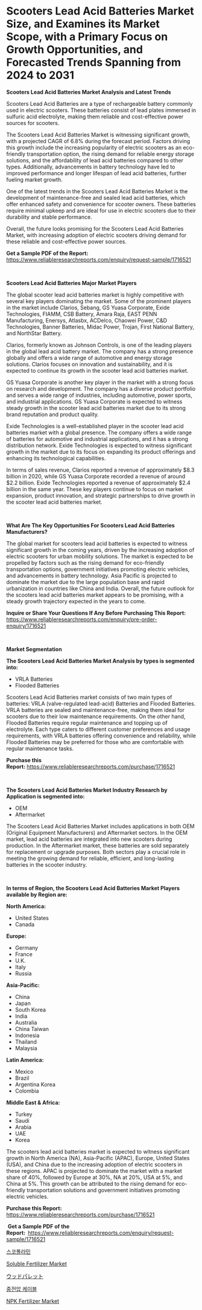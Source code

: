 <p><h1>Scooters Lead Acid Batteries Market Size, and Examines its Market Scope, with a Primary Focus on Growth Opportunities, and Forecasted Trends Spanning from 2024 to 2031</h1></p><p><strong>Scooters Lead Acid Batteries Market Analysis and Latest Trends</strong></p>
<p><p>Scooters Lead Acid Batteries are a type of rechargeable battery commonly used in electric scooters. These batteries consist of lead plates immersed in sulfuric acid electrolyte, making them reliable and cost-effective power sources for scooters.</p><p>The Scooters Lead Acid Batteries Market is witnessing significant growth, with a projected CAGR of 6.8% during the forecast period. Factors driving this growth include the increasing popularity of electric scooters as an eco-friendly transportation option, the rising demand for reliable energy storage solutions, and the affordability of lead acid batteries compared to other types. Additionally, advancements in battery technology have led to improved performance and longer lifespan of lead acid batteries, further fueling market growth.</p><p>One of the latest trends in the Scooters Lead Acid Batteries Market is the development of maintenance-free and sealed lead acid batteries, which offer enhanced safety and convenience for scooter owners. These batteries require minimal upkeep and are ideal for use in electric scooters due to their durability and stable performance.</p><p>Overall, the future looks promising for the Scooters Lead Acid Batteries Market, with increasing adoption of electric scooters driving demand for these reliable and cost-effective power sources.</p></p>
<p><strong>Get a Sample PDF of the Report:&nbsp;</strong> <a href="https://www.reliableresearchreports.com/enquiry/request-sample/1716521">https://www.reliableresearchreports.com/enquiry/request-sample/1716521</a></p>
<p>&nbsp;</p>
<p><strong>Scooters Lead Acid Batteries Major Market Players</strong></p>
<p><p>The global scooter lead acid batteries market is highly competitive with several key players dominating the market. Some of the prominent players in the market include Clarios, Sebang, GS Yuasa Corporate, Exide Technologies, FIAMM, CSB Battery, Amara Raja, EAST PENN Manufacturing, Enersys, Atlasbx, ACDelco, Chaowei Power, C&D Technologies, Banner Batteries, Midac Power, Trojan, First National Battery, and NorthStar Battery.</p><p>Clarios, formerly known as Johnson Controls, is one of the leading players in the global lead acid battery market. The company has a strong presence globally and offers a wide range of automotive and energy storage solutions. Clarios focuses on innovation and sustainability, and it is expected to continue its growth in the scooter lead acid batteries market.</p><p>GS Yuasa Corporate is another key player in the market with a strong focus on research and development. The company has a diverse product portfolio and serves a wide range of industries, including automotive, power sports, and industrial applications. GS Yuasa Corporate is expected to witness steady growth in the scooter lead acid batteries market due to its strong brand reputation and product quality.</p><p>Exide Technologies is a well-established player in the scooter lead acid batteries market with a global presence. The company offers a wide range of batteries for automotive and industrial applications, and it has a strong distribution network. Exide Technologies is expected to witness significant growth in the market due to its focus on expanding its product offerings and enhancing its technological capabilities.</p><p>In terms of sales revenue, Clarios reported a revenue of approximately $8.3 billion in 2020, while GS Yuasa Corporate recorded a revenue of around $2.2 billion. Exide Technologies reported a revenue of approximately $2.4 billion in the same year. These key players continue to focus on market expansion, product innovation, and strategic partnerships to drive growth in the scooter lead acid batteries market.</p></p>
<p>&nbsp;</p>
<p><strong>What Are The Key Opportunities For Scooters Lead Acid Batteries Manufacturers?</strong></p>
<p><p>The global market for scooters lead acid batteries is expected to witness significant growth in the coming years, driven by the increasing adoption of electric scooters for urban mobility solutions. The market is expected to be propelled by factors such as the rising demand for eco-friendly transportation options, government initiatives promoting electric vehicles, and advancements in battery technology. Asia Pacific is projected to dominate the market due to the large population base and rapid urbanization in countries like China and India. Overall, the future outlook for the scooters lead acid batteries market appears to be promising, with a steady growth trajectory expected in the years to come.</p></p>
<p><strong>Inquire or Share Your Questions If Any Before Purchasing This Report:</strong> <a href="https://www.reliableresearchreports.com/enquiry/pre-order-enquiry/1716521">https://www.reliableresearchreports.com/enquiry/pre-order-enquiry/1716521</a></p>
<p>&nbsp;</p>
<p><strong>Market Segmentation</strong></p>
<p><strong>The Scooters Lead Acid Batteries Market Analysis by types is segmented into:</strong></p>
<p><ul><li>VRLA Batteries</li><li>Flooded Batteries</li></ul></p>
<p><p>Scooters Lead Acid Batteries market consists of two main types of batteries: VRLA (valve-regulated lead-acid) Batteries and Flooded Batteries. VRLA batteries are sealed and maintenance-free, making them ideal for scooters due to their low maintenance requirements. On the other hand, Flooded Batteries require regular maintenance and topping up of electrolyte. Each type caters to different customer preferences and usage requirements, with VRLA batteries offering convenience and reliability, while Flooded Batteries may be preferred for those who are comfortable with regular maintenance tasks.</p></p>
<p><strong>Purchase this Report:&nbsp;</strong><a href="https://www.reliableresearchreports.com/purchase/1716521">https://www.reliableresearchreports.com/purchase/1716521</a></p>
<p>&nbsp;</p>
<p><strong>The Scooters Lead Acid Batteries Market Industry Research by Application is segmented into:</strong></p>
<p><ul><li>OEM</li><li>Aftermarket</li></ul></p>
<p><p>The Scooters Lead Acid Batteries Market includes applications in both OEM (Original Equipment Manufacturers) and Aftermarket sectors. In the OEM market, lead acid batteries are integrated into new scooters during production. In the Aftermarket market, these batteries are sold separately for replacement or upgrade purposes. Both sectors play a crucial role in meeting the growing demand for reliable, efficient, and long-lasting batteries in the scooter industry.</p></p>
<p>&nbsp;</p>
<p><strong>In terms of Region, the Scooters Lead Acid Batteries Market Players available by Region are:</strong></p>
<p>
    <p> <strong> North America: </strong>
        <ul>
            <li>United States</li>
            <li>Canada</li>
        </ul>
        </p> 
    <p> <strong> Europe: </strong>
        <ul>
            <li>Germany</li>
            <li>France</li>
            <li>U.K.</li>
            <li>Italy</li>
            <li>Russia</li>
        </ul>
        </p> 
    <p> <strong> Asia-Pacific: </strong>
        <ul>
            <li>China</li>
            <li>Japan</li>
            <li>South Korea</li>
            <li>India</li>
            <li>Australia</li>
            <li>China Taiwan</li>
            <li>Indonesia</li>
            <li>Thailand</li>
            <li>Malaysia</li>
        </ul>
        </p> 
    <p> <strong> Latin America: </strong>
        <ul>
            <li>Mexico</li>
            <li>Brazil</li>
            <li>Argentina Korea</li>
            <li>Colombia</li>
        </ul>
        </p> 
    <p> <strong> Middle East & Africa: </strong>
        <ul>
            <li>Turkey</li>
            <li>Saudi</li>
            <li>Arabia</li>
            <li>UAE</li>
            <li>Korea</li>
        </ul>
    </p>
    </p>
<p><p>The scooters lead acid batteries market is expected to witness significant growth in North America (NA), Asia-Pacific (APAC), Europe, United States (USA), and China due to the increasing adoption of electric scooters in these regions. APAC is projected to dominate the market with a market share of 40%, followed by Europe at 30%, NA at 20%, USA at 5%, and China at 5%. This growth can be attributed to the rising demand for eco-friendly transportation solutions and government initiatives promoting electric vehicles.</p></p>
<p><strong>Purchase this Report: </strong><a href="https://www.reliableresearchreports.com/purchase/1716521">https://www.reliableresearchreports.com/purchase/1716521</a></p>
<p>&nbsp;<strong>Get a Sample PDF of the Report:&nbsp;&nbsp;</strong><a href="https://www.reliableresearchreports.com/enquiry/request-sample/1716521">https://www.reliableresearchreports.com/enquiry/request-sample/1716521</a></p>
<p><strong></strong></p>
<p><p><a href="https://medium.com/@nedkammnacaw/%EC%8A%A4%EC%BD%94%ED%8F%B4%EB%9D%BC%EB%AF%BC-%EC%8B%9C%EC%9E%A5-%ED%86%B5%EC%B0%B0-%EC%8B%9C%EC%9E%A5-%EB%8F%99%ED%96%A5-%EC%84%B1%EC%9E%A5-2024%EB%85%84%EB%B6%80%ED%84%B0-2031%EB%85%84%EA%B9%8C%EC%A7%80-%EC%98%88%EC%B8%A1%EB%90%9C-%EA%B2%83-238694ea606e">스코폴라민</a></p><p><a href="https://view.publitas.com/reportprime-1/soluble-fertilizer-market-insights-market-players-and-forecast-till-2031/">Soluble Fertilizer Market</a></p><p><a href="https://medium.com/@aliciahaley1989/%E6%9C%A8%E8%A3%BD%E3%83%91%E3%83%AC%E3%83%83%E3%83%88%E3%81%AE%E5%B8%82%E5%A0%B4%E8%A6%8F%E6%A8%A1%E3%81%AF-%E3%82%B0%E3%83%AD%E3%83%BC%E3%83%90%E3%83%AB%E7%94%A3%E6%A5%AD%E3%81%AB%E3%81%8A%E3%81%91%E3%82%8B%E6%9C%80%E8%89%AF%E3%81%AE%E3%83%9E%E3%83%BC%E3%82%B1%E3%83%86%E3%82%A3%E3%83%B3%E3%82%B0%E3%83%81%E3%83%A3%E3%83%8D%E3%83%AB%E3%82%92%E6%98%8E%E3%82%89%E3%81%8B%E3%81%AB%E3%81%97%E3%81%BE%E3%81%99-54cdb818d8e9">ウッドパレット</a></p><p><a href="https://medium.com/@nedkammnacaw/%EC%A4%91%EC%95%95-%EC%A0%84%EC%84%A0-%EC%8B%9C%EC%9E%A5-%EA%B2%BD%EC%9F%81-%EB%B6%84%EC%84%9D-%EC%8B%9C%EC%9E%A5-%EB%8F%99%ED%96%A5-%EB%B0%8F-2031%EB%85%84%EA%B9%8C%EC%A7%80%EC%9D%98-%EC%98%88%EC%B8%A1-5c8eff64f7b0">중전압 케이블</a></p><p><a href="https://view.publitas.com/reportprime-1/npk-fertilizer-market-size-2024-2031-global-industrial-analysis-key-geographical-regions-market-share-top-key-players-product-types-and-forecast-research-report/">NPK Fertilizer Market</a></p></p>